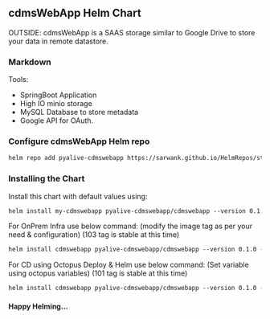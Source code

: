 ## cdmsWebApp Helm Chart

OUTSIDE: cdmsWebApp is a SAAS storage similar to Google Drive to store your data in remote datastore.

### Markdown

Tools:
- SpringBoot Application
- High IO minio storage
- MySQL Database to store metadata
- Google API for OAuth.

### Configure cdmsWebApp Helm repo

```markdown
helm repo add pyalive-cdmswebapp https://sarwank.github.io/HelmRepos/stable
```
### Installing the Chart
Install this chart with default values using:

```markdown
helm install my-cdmswebapp pyalive-cdmswebapp/cdmswebapp --version 0.1.0
```

For OnPrem Infra use below command: (modify the image tag as per your need & configuration) (103 tag is stable at this time)
```markdown
helm install cdmswebapp pyalive-cdmswebapp/cdmswebapp --version 0.1.0 --set  image.tag=103 --set  global.namespace=cdms -n cdms --create-namespace
```
For CD using Octopus Deploy & Helm use below command: (Set variable using octopus variables) (101 tag is stable at this time)
```markdown
helm install cdmswebapp pyalive-cdmswebapp/cdmswebapp --version 0.1.0 --set  image.tag=101 --set  global.namespace=cdms -n cdms --create-namespace
```

#### Happy Helming...
